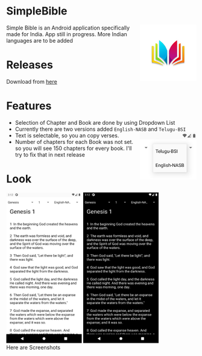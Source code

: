 # SimpleBible
<img alt="logo" align="right" src="./Extra/final_logo.png" width="150" height="150">Simple Bible is an Android application specifically made for India. App still in progress. More Indian languages are to be added

# Releases
   Download from [here](https://github.com/goldnjohn/SimpleBible/releases/download/v0.1-alpha/SimpleBible.apk)
   
# Features
  * Selection of Chapter and Book are done by using Dropdown List
  * Currently there are two versions added `English-NASB` and `Telugu-BSI`
      <img alt="shot" align="right" src="./Extra/Screenshot_1625132543.png" width="150" height="125">
  * Text is selectable, so you an copy verses.
  * Number of chapters for each Book was not set. so you will see 150 chapters for every book. I'll try to fix that in next release
  
# Look
  <img alt="shot" src="./Extra/Screenshot_1625132537.png" width="200" height="400"> <img alt="shot" src="./Extra/Screenshot_1625132528.png" width="200" height="400"><br>Here are Screenshots<br>

